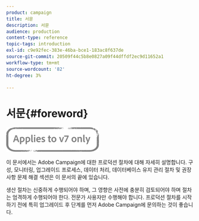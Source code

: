 ```yaml
---
product: campaign
title: 서문
description: 서문
audience: production
content-type: reference
topic-tags: introduction
exl-id: c9e92fec-383e-46ba-bce1-183ac8f637de
source-git-commit: 20509f44c5b8e0827a09f44dffdf2ec9d11652a1
workflow-type: tm+mt
source-wordcount: '82'
ht-degree: 3%

---
```


# 서문{#foreword}

![](../../assets/v7-only.svg)

이 문서에서는 Adobe Campaign에 대한 프로덕션 절차에 대해 자세히 설명합니다. 구성, 모니터링, 업그레이드 프로세스, 데이터 처리, 데이터베이스 유지 관리 절차 및 권장 사항 문제 해결 섹션은 이 문서의 끝에 있습니다.

생산 절차는 신중하게 수행되어야 하며, 그 영향은 사전에 충분히 검토되어야 하며 절차는 엄격하게 수행되어야 한다. 전문가 사용자만 수행해야 합니다. 프로덕션 절차를 시작하기 전에 특히 업그레이드 후 단계를 먼저 Adobe Campaign에 문의하는 것이 좋습니다.
